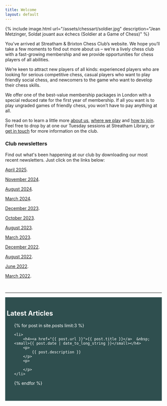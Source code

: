```yaml
---
title: Welcome
layout: default
---
```


{% include image.html url="/assets/chessart/soldier.jpg" description="Jean Metzinger, Soldat jouant aux échecs (Soldier at a Game of Chess)" %}

You’ve arrived at Streatham & Brixton Chess Club’s website.
We hope you’ll take a few moments to find out more about us – we’re a lively chess club
with a fast-growing membership and we provide opportunities for chess players of all
abilities.

We’re keen to attract new players of all kinds: experienced players who are looking for serious competitive chess,
casual players who want to play friendly social chess, and newcomers to the game who want
to develop their chess skills.

We offer one of the best-value membership packages in London with a special reduced rate
for the first year of membership. If all you want is to play ungraded games of friendly
chess, you won't have to pay anything at all.

So read on to learn a little more [about us](/about/index.html), [where we play](/about/venues.html) and [how to join](/join.html). Feel free to drop by at one our Tuesday sessions at Streatham Library, or [get in touch](contact.html) for more information on the club.
<!--br>
<b>Please note that this website is currently being updated and some of the information may no longer be correct.</b--> 

### Club newsletters
<p> Find out what's been happening at our club by downloading our most recent newsletters. Just click on the links below:
<p>
<a href="https://drive.google.com/file/d/1NNXKova0Trkw5g1clEfSiyqtHPhy1WcS/view?usp=sharing">April 2025</a>.
<p>
<a href="https://drive.google.com/file/d/1Ot9d6rv_q1Ph4z3hCT2cg62wGiPW8n82/view?usp=sharing">November 2024</a>.
<p>
<a href="https://drive.google.com/file/d/1LMY4XRa0UbF4QhsjeC7GKYSukNpA-SaN/view?usp=sharing">August 2024</a>.
<p>
<a href="https://drive.google.com/file/d/15y5IdUlT59NClupWYmQ0AdxLny6eV77n/view?usp=sharing">March 2024</a>.
<p>
    
<p>
<a href="https://drive.google.com/file/d/1IyHDPF9rxGMa1CDXzGCn04NMJPTKUYPG/view?usp=sharing">December 2023</a>.
<p>
<a href="https://drive.google.com/file/d/1Ebci7VpGcfGexhzAACSC0mqVedHU47Bt/view?usp=sharing">October 2023</a>.
<p>
<a href="https://drive.google.com/file/d/1YQS-HvVAWcFIUl_VC5zEE-8brutE-pbT/view?usp=sharing">August 2023</a>.
<p>   
<a href="https://drive.google.com/file/d/1t5psKzuemOBtrQyULrpeWbS-icnJwhvY/view?usp=sharing">March 2023</a>.
<p>
<a href="https://drive.google.com/file/d/1UatDsN2y8wiQhSoQZ5qmJ0MDxiMhkKMk/view?usp=sharing">December 2022</a>.
<p>
<a href="https://drive.google.com/file/d/1TStQOfHDLuJ-uTIPbAs8nIJCJiuDsdXI/view?usp=sharing">August 2022</a>.
<p>
<a href="https://drive.google.com/file/d/1ZR0n5q0LHi9--hnlL-2KCl53EQbIMfUv/view?usp=sharing">June 2022</a>.
<p>
<a href="https://drive.google.com/file/d/1Dk7SYb557t3XwlY6L7nTaMOU7XhZqTBZ/view?usp=sharing">March 2022</a>.
<p>
<br/>
<hr>
    
<style>
    #latestarticles {
        color:  white;
        background-color: darkslategrey;
        padding-top: 10px;
        padding-left: 5px;
    }
   
   
</style>
<div id="latestarticles">

<h2>Latest Articles</h2>

<ul>
{% for post in site.posts limit:3 %}

    <li>
    	<h4><a href="{{ post.url }}">{{ post.title }}</a>  &nbsp; <small>{{ post.date | date_to_long_string }}</small></h4>
    	<p>
    		{{ post.description }}
    	</p>
    	<p>

    	</p>
    </li>

{% endfor %}
</ul>
<br><br>
 </div>
